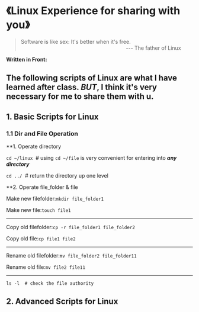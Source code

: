 # 《Linux Experience for sharing with you》

> Software is like sex: It's better when it's free.<br>
&nbsp;&nbsp;&nbsp;&nbsp;&nbsp;&nbsp;&nbsp;&nbsp;&nbsp;&nbsp;&nbsp;&nbsp;&nbsp;&nbsp;&nbsp;&nbsp;&nbsp;&nbsp;&nbsp;&nbsp;&nbsp;&nbsp;&nbsp;&nbsp;&nbsp;&nbsp;&nbsp;&nbsp;&nbsp;&nbsp;&nbsp;&nbsp;&nbsp;&nbsp;&nbsp;&nbsp;&nbsp;&nbsp;&nbsp;&nbsp;&nbsp;&nbsp;&nbsp;&nbsp;&nbsp;&nbsp;&nbsp;&nbsp;&nbsp;&nbsp;&nbsp;&nbsp;&nbsp;&nbsp;&nbsp;&nbsp;&nbsp;&nbsp;&nbsp;&nbsp;&nbsp;&nbsp;&nbsp;&nbsp;&nbsp;&nbsp;&nbsp;&nbsp;&nbsp;&nbsp;&nbsp;&nbsp;--- The father of Linux

**Written in Front:**

The following scripts of Linux are what I have learned after class. ***BUT***, I think it's very necessary for me to share them with u. 
---

## 1. Basic Scripts for Linux
### 1.1 Dir and File Operation
**1. Operate directory

`cd ~/linux`&nbsp;&nbsp;#  using `cd ~/file` is very convenient for entering into ***any directory***

`cd ../`&nbsp;&nbsp;#  return the directory up one level

**2. Operate file_folder & file

Make new filefolder:`mkdir file_folder1`

Make new file:`touch file1`

---
Copy old filefolder:`cp -r file_folder1 file_folder2`

Copy old file:`cp file1 file2`

---
Rename old filefolder:`mv file_folder2 file_folder11`

Rename old file:`mv file2 file11`

---

```
ls -l  # check the file authority
```

## 2. Advanced Scripts for Linux


